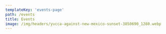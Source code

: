 ```yaml
---
templateKey: 'events-page'
path: /events
title: Events
image: /img/headers/yucca-against-new-mexico-sunset-3850690_1280.webp
---
```


<!-- <iframe src="https://calendar.google.com/calendar/embed?src=&ctz=America%2FDenver" style="border: 0; width:100%" width="800" height="600" frameborder="0" scrolling="no"></iframe> -->
